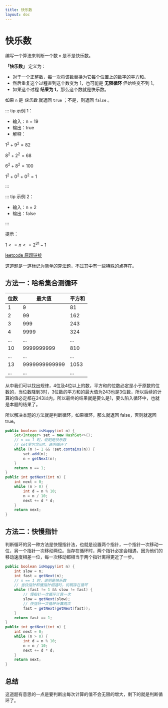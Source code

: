 ```yaml
---
title: 快乐数
layout: doc
---
```


# 快乐数

编写一个算法来判断一个数 `n` 是不是快乐数。

**「快乐数」** 定义为：

- 对于一个正整数，每一次将该数替换为它每个位置上的数字的平方和。
- 然后重复这个过程直到这个数变为 1，也可能是 **无限循环** 但始终变不到 1。
- 如果这个过程 **结果为 1**，那么这个数就是快乐数。

如果 `n` 是 _快乐数_ 就返回 `true` ；不是，则返回 `false` 。

::: tip 示例 1：

- 输入：n = 19
- 输出：true
- 解释：

$1^2 + 9^2 = 82$

$8^2 + 2^2 = 68$

$6^2 + 8^2 = 100$

$1^2 + 0^2 + 0^2 = 1$

:::

::: tip 示例 2：

- 输入：n = 2
- 输出：false

:::

提示：

$1 <= n <= 2^31 - 1$

[leetcode 原题链接](https://leetcode.cn/problems/happy-number)

这道题是一道标记为简单的算法题，不过其中有一些特殊的点存在。

## 方法一：哈希集合测循环

| 位数 | 最大值        | 平方和 |
| ---- | ------------- | ------ |
| 1    | 9             | 81     |
| 2    | 99            | 162    |
| 3    | 999           | 243    |
| 4    | 9999          | 324    |
| ...  | ...           | ...    |
| 10   | 9999999999    | 810    |
| ...  | ...           | ...    |
| 13   | 9999999999999 | 1053   |
| ...  | ...           | ...    |

从中我们可以找出规律，4位及4位以上的数，平方和的位数必定是小于原数的位数的，当位数降到3时，3位数的平方和的最大值为243也是3位数，所以后续的计算的值必定都在243以内，所以最终的结果就是要么是1，要么陷入循环中，也就是本题的结果了。

所以解决本题的方法就是判断循环，如果循环，那么就返回 false，否则就返回 true。

```java
public boolean isHappy(int n) {
    Set<Integer> set = new HashSet<>();
    // n == 1 时，说明是快乐数
    // set里包含n时，说明循环了
    while (n != 1 && !set.contains(n)) {
        set.add(n);
        n = getNext(n);
    }
    return n == 1;
}
public int getNext(int n) {
    int next = 0;
    while (n > 0) {
        int d = n % 10;
        n = n / 10;
        next += d * d;
    }
    return next;
}
```

## 方法二：快慢指针

判断循环的另一种方法是快慢指针法，也就是设置两个指针，一个指针一次移动一位，另一个指针一次移动两位。当存在循环时，两个指针必定会相遇，因为他们的移动速度相差一位，每一次移动都相当于两个指针离得更近了一步。

```java
public boolean isHappy(int n) {
    int slow = n;
    int fast = getNext(n);
    // n == 1 时，说明是快乐数
    // 当快指针和慢指针相遇时，说明存在循环
    while (fast != 1 && slow != fast) {
        // 慢指针一次循环计算一次
        slow = getNext(slow);
        // 快指针一次循环计算两次
        fast = getNext(getNext(fast));
    }
    return fast == 1;
}
public int getNext(int n) {
    int next = 0;
    while (n > 0) {
        int d = n % 10;
        n = n / 10;
        next += d * d;
    }
    return next;
}
```

## 总结

这道题有意思的一点是要判断出每次计算的值不会无限的增大，剩下的就是判断循环了。
